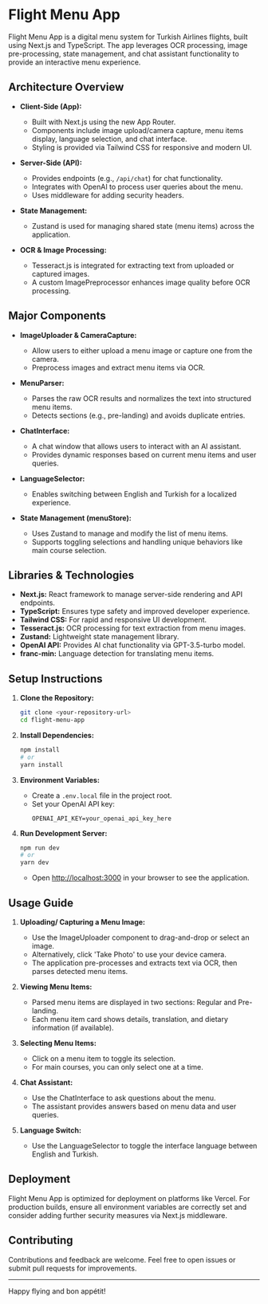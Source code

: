 # Flight Menu App

Flight Menu App is a digital menu system for Turkish Airlines flights, built using Next.js and TypeScript. The app leverages OCR processing, image pre-processing, state management, and chat assistant functionality to provide an interactive menu experience.

## Architecture Overview

- **Client-Side (App):**
  - Built with Next.js using the new App Router.
  - Components include image upload/camera capture, menu items display, language selection, and chat interface.
  - Styling is provided via Tailwind CSS for responsive and modern UI.

- **Server-Side (API):**
  - Provides endpoints (e.g., `/api/chat`) for chat functionality.
  - Integrates with OpenAI to process user queries about the menu.
  - Uses middleware for adding security headers.

- **State Management:**
  - Zustand is used for managing shared state (menu items) across the application.
  
- **OCR & Image Processing:**
  - Tesseract.js is integrated for extracting text from uploaded or captured images.
  - A custom ImagePreprocessor enhances image quality before OCR processing.

## Major Components

- **ImageUploader & CameraCapture:**
  - Allow users to either upload a menu image or capture one from the camera.
  - Preprocess images and extract menu items via OCR.
  
- **MenuParser:**
  - Parses the raw OCR results and normalizes the text into structured menu items.
  - Detects sections (e.g., pre-landing) and avoids duplicate entries.

- **ChatInterface:**
  - A chat window that allows users to interact with an AI assistant.
  - Provides dynamic responses based on current menu items and user queries.
  
- **LanguageSelector:**
  - Enables switching between English and Turkish for a localized experience.

- **State Management (menuStore):**
  - Uses Zustand to manage and modify the list of menu items.
  - Supports toggling selections and handling unique behaviors like main course selection.

## Libraries & Technologies

- **Next.js:** React framework to manage server-side rendering and API endpoints.
- **TypeScript:** Ensures type safety and improved developer experience.
- **Tailwind CSS:** For rapid and responsive UI development.
- **Tesseract.js:** OCR processing for text extraction from menu images.
- **Zustand:** Lightweight state management library.
- **OpenAI API:** Provides AI chat functionality via GPT-3.5-turbo model.
- **franc-min:** Language detection for translating menu items.

## Setup Instructions

1. **Clone the Repository:**
   ```bash
   git clone <your-repository-url>
   cd flight-menu-app
   ```

2. **Install Dependencies:**
   ```bash
   npm install
   # or
   yarn install
   ```

3. **Environment Variables:**
   - Create a `.env.local` file in the project root.
   - Set your OpenAI API key:
     ```
     OPENAI_API_KEY=your_openai_api_key_here
     ```

4. **Run Development Server:**
   ```bash
   npm run dev
   # or
   yarn dev
   ```
   - Open [http://localhost:3000](http://localhost:3000) in your browser to see the application.

## Usage Guide

1. **Uploading/ Capturing a Menu Image:**
   - Use the ImageUploader component to drag-and-drop or select an image.
   - Alternatively, click 'Take Photo' to use your device camera.
   - The application pre-processes and extracts text via OCR, then parses detected menu items.

2. **Viewing Menu Items:**
   - Parsed menu items are displayed in two sections: Regular and Pre-landing.
   - Each menu item card shows details, translation, and dietary information (if available).

3. **Selecting Menu Items:**
   - Click on a menu item to toggle its selection.
   - For main courses, you can only select one at a time.

4. **Chat Assistant:**
   - Use the ChatInterface to ask questions about the menu.
   - The assistant provides answers based on menu data and user queries.
   
5. **Language Switch:**
   - Use the LanguageSelector to toggle the interface language between English and Turkish.

## Deployment

Flight Menu App is optimized for deployment on platforms like Vercel. For production builds, ensure all environment variables are correctly set and consider adding further security measures via Next.js middleware.

## Contributing

Contributions and feedback are welcome. Feel free to open issues or submit pull requests for improvements.

---

Happy flying and bon appétit!
